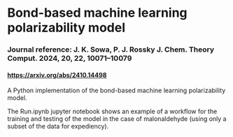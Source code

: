# Bond-based machine learning polarizability model
### Journal reference: J. K. Sowa, P. J. Rossky J. Chem. Theory Comput. 2024, 20, 22, 10071–10079
#### https://arxiv.org/abs/2410.14498

A Python implementation of the bond-based machine learning polarizability model.

The Run.ipynb jupyter notebook shows an example of a workflow for the training and testing of the model in the case of malonaldehyde (using only a subset of the data for expediency).
